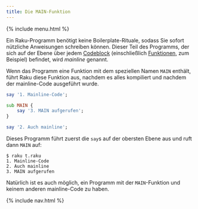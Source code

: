 ```yaml
---
title: Die MAIN-Funktion
---
```


{% include menu.html %}

Ein Raku-Programm benötigt keine Boilerplate-Rituale, sodass Sie sofort nützliche Anweisungen schreiben können. Dieser Teil des Programms, der sich auf der Ebene über jedem [Codeblock](/de/essentials/code-blocks) (einschließlich [Funktionen](/de/essentials/functions), zum Beispiel) befindet, wird _mainline_ genannt.

Wenn das Programm eine Funktion mit dem speziellen Namen `MAIN` enthält, führt Raku diese Funktion aus, nachdem es alles kompiliert und nachdem der mainline-Code ausgeführt wurde.

```raku
say '1. Mainline-Code';

sub MAIN {
    say '3. MAIN aufgerufen';
}

say '2. Auch mainline';
```

Dieses Programm führt zuerst die `say`s auf der obersten Ebene aus und ruft dann `MAIN` auf:

```console
$ raku t.raku
1. Mainline-Code
2. Auch mainline
3. MAIN aufgerufen
```

Natürlich ist es auch möglich, ein Programm mit der `MAIN`-Funktion und keinem anderen mainline-Code zu haben.

{% include nav.html %}